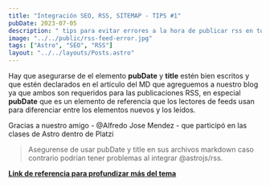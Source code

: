 ```yaml
---
title: "Integración SEO, RSS, SITEMAP - TIPS #1"
pubDate: 2023-07-05
description: " tips para evitar errores a la hora de publicar rss en tu blog"
image: "../../public/rss-feed-error.jpg"
tags: ["Astro", "SEO", "RSS"]
layout: "../../layouts/Posts.astro"
---
```



Hay que asegurarse de el elemento **pubDate** y **title** estén bien escritos y que estén declarados en el artículo del MD que agreguemos a nuestro blog ya que ambos son requeridos para las publicaciones RSS, en especial **pubDate** que es un elemento de referencia que los lectores de feeds usan para diferenciar entre los elementos nuevos y los leídos.

Gracias a nuestro amigo - @Alfredo Jose Mendez - que participó en las clases de Astro dentro de Platzi

> Asegurense de usar pubDate y title en sus archivos markdown caso contrario podrían tener problemas al integrar @astrojs/rss.


**[Link de referencia para profundizar más del tema](https://www.ionos.es/digitalguide/paginas-web/creacion-de-paginas-web/que-es-un-rss/)**